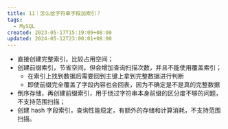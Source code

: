 ```yaml
---
title: 11｜怎么给字符串字段加索引？
tags:
  - MySQL
created: 2023-05-17T15:19:09+08:00
updated: 2024-05-12T23:00:01+08:00
---
```


- 直接创建完整索引，比较占用空间；
- 创建前缀索引，节省空间，但会增加查询扫描次数，并且不能使用覆盖索引；
  - 在索引上找到数据后需要回到主键上拿到完整数据进行判断
  - 即使前缀完全覆盖了字段内容也会回表，因为不确定是不是真的完整数据
- 倒序存储，再创建前缀索引，用于绕过字符串本身前缀的区分度不够的问题，不支持范围扫描；
- 创建 hash 字段索引，查询性能稳定，有额外的存储和计算消耗，不支持范围扫描。
